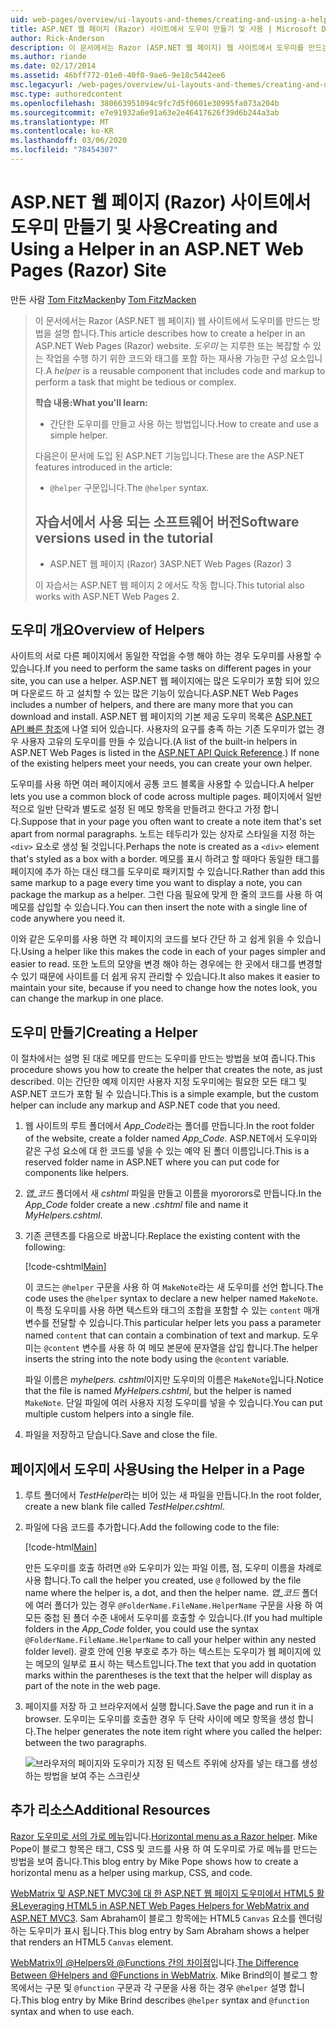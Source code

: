 ```yaml
---
uid: web-pages/overview/ui-layouts-and-themes/creating-and-using-a-helper-in-an-aspnet-web-pages-site
title: ASP.NET 웹 페이지 (Razor) 사이트에서 도우미 만들기 및 사용 | Microsoft Docs
author: Rick-Anderson
description: 이 문서에서는 Razor (ASP.NET 웹 페이지) 웹 사이트에서 도우미를 만드는 방법을 설명 합니다. 도우미는 성능에 코드 및 태그를 포함 하는 다시 사용할 수 있는 구성 요소입니다.
ms.author: riande
ms.date: 02/17/2014
ms.assetid: 46bff772-01e0-40f0-9ae6-9e18c5442ee6
msc.legacyurl: /web-pages/overview/ui-layouts-and-themes/creating-and-using-a-helper-in-an-aspnet-web-pages-site
msc.type: authoredcontent
ms.openlocfilehash: 380663951094c9fc7d5f0601e30995fa073a204b
ms.sourcegitcommit: e7e91932a6e91a63e2e46417626f39d6b244a3ab
ms.translationtype: MT
ms.contentlocale: ko-KR
ms.lasthandoff: 03/06/2020
ms.locfileid: "78454307"
---
```

# <a name="creating-and-using-a-helper-in-an-aspnet-web-pages-razor-site"></a><span data-ttu-id="d928a-104">ASP.NET 웹 페이지 (Razor) 사이트에서 도우미 만들기 및 사용</span><span class="sxs-lookup"><span data-stu-id="d928a-104">Creating and Using a Helper in an ASP.NET Web Pages (Razor) Site</span></span>

<span data-ttu-id="d928a-105">만든 사람 [Tom FitzMacken](https://github.com/tfitzmac)</span><span class="sxs-lookup"><span data-stu-id="d928a-105">by [Tom FitzMacken](https://github.com/tfitzmac)</span></span>

> <span data-ttu-id="d928a-106">이 문서에서는 Razor (ASP.NET 웹 페이지) 웹 사이트에서 도우미를 만드는 방법을 설명 합니다.</span><span class="sxs-lookup"><span data-stu-id="d928a-106">This article describes how to create a helper in an ASP.NET Web Pages (Razor) website.</span></span> <span data-ttu-id="d928a-107">*도우미* 는 지루한 또는 복잡할 수 있는 작업을 수행 하기 위한 코드와 태그를 포함 하는 재사용 가능한 구성 요소입니다.</span><span class="sxs-lookup"><span data-stu-id="d928a-107">A *helper* is a reusable component that includes code and markup to perform a task that might be tedious or complex.</span></span>
> 
> <span data-ttu-id="d928a-108">**학습 내용:**</span><span class="sxs-lookup"><span data-stu-id="d928a-108">**What you'll learn:**</span></span> 
> 
> - <span data-ttu-id="d928a-109">간단한 도우미를 만들고 사용 하는 방법입니다.</span><span class="sxs-lookup"><span data-stu-id="d928a-109">How to create and use a simple helper.</span></span>
> 
> <span data-ttu-id="d928a-110">다음은이 문서에 도입 된 ASP.NET 기능입니다.</span><span class="sxs-lookup"><span data-stu-id="d928a-110">These are the ASP.NET features introduced in the article:</span></span>
> 
> - <span data-ttu-id="d928a-111">`@helper` 구문입니다.</span><span class="sxs-lookup"><span data-stu-id="d928a-111">The `@helper` syntax.</span></span>
>   
> 
> ## <a name="software-versions-used-in-the-tutorial"></a><span data-ttu-id="d928a-112">자습서에서 사용 되는 소프트웨어 버전</span><span class="sxs-lookup"><span data-stu-id="d928a-112">Software versions used in the tutorial</span></span>
> 
> 
> - <span data-ttu-id="d928a-113">ASP.NET 웹 페이지 (Razor) 3</span><span class="sxs-lookup"><span data-stu-id="d928a-113">ASP.NET Web Pages (Razor) 3</span></span>
>   
> 
> <span data-ttu-id="d928a-114">이 자습서는 ASP.NET 웹 페이지 2 에서도 작동 합니다.</span><span class="sxs-lookup"><span data-stu-id="d928a-114">This tutorial also works with ASP.NET Web Pages 2.</span></span>

## <a name="overview-of-helpers"></a><span data-ttu-id="d928a-115">도우미 개요</span><span class="sxs-lookup"><span data-stu-id="d928a-115">Overview of Helpers</span></span>

<span data-ttu-id="d928a-116">사이트의 서로 다른 페이지에서 동일한 작업을 수행 해야 하는 경우 도우미를 사용할 수 있습니다.</span><span class="sxs-lookup"><span data-stu-id="d928a-116">If you need to perform the same tasks on different pages in your site, you can use a helper.</span></span> <span data-ttu-id="d928a-117">ASP.NET 웹 페이지에는 많은 도우미가 포함 되어 있으며 다운로드 하 고 설치할 수 있는 많은 기능이 있습니다.</span><span class="sxs-lookup"><span data-stu-id="d928a-117">ASP.NET Web Pages includes a number of helpers, and there are many more that you can download and install.</span></span> <span data-ttu-id="d928a-118">ASP.NET 웹 페이지의 기본 제공 도우미 목록은 [ASP.NET API 빠른 참조](https://go.microsoft.com/fwlink/?LinkId=202907)에 나열 되어 있습니다. 사용자의 요구를 충족 하는 기존 도우미가 없는 경우 사용자 고유의 도우미를 만들 수 있습니다.</span><span class="sxs-lookup"><span data-stu-id="d928a-118">(A list of the built-in helpers in ASP.NET Web Pages is listed in the [ASP.NET API Quick Reference](https://go.microsoft.com/fwlink/?LinkId=202907).) If none of the existing helpers meet your needs, you can create your own helper.</span></span>

<span data-ttu-id="d928a-119">도우미를 사용 하면 여러 페이지에서 공통 코드 블록을 사용할 수 있습니다.</span><span class="sxs-lookup"><span data-stu-id="d928a-119">A helper lets you use a common block of code across multiple pages.</span></span> <span data-ttu-id="d928a-120">페이지에서 일반적으로 일반 단락과 별도로 설정 된 메모 항목을 만들려고 한다고 가정 합니다.</span><span class="sxs-lookup"><span data-stu-id="d928a-120">Suppose that in your page you often want to create a note item that's set apart from normal paragraphs.</span></span> <span data-ttu-id="d928a-121">노트는 테두리가 있는 상자로 스타일을 지정 하는 `<div>` 요소로 생성 될 것입니다.</span><span class="sxs-lookup"><span data-stu-id="d928a-121">Perhaps the note is created as a `<div>` element that's styled as a box with a border.</span></span> <span data-ttu-id="d928a-122">메모를 표시 하려고 할 때마다 동일한 태그를 페이지에 추가 하는 대신 태그를 도우미로 패키지할 수 있습니다.</span><span class="sxs-lookup"><span data-stu-id="d928a-122">Rather than add this same markup to a page every time you want to display a note, you can package the markup as a helper.</span></span> <span data-ttu-id="d928a-123">그런 다음 필요에 맞게 한 줄의 코드를 사용 하 여 메모를 삽입할 수 있습니다.</span><span class="sxs-lookup"><span data-stu-id="d928a-123">You can then insert the note with a single line of code anywhere you need it.</span></span>

<span data-ttu-id="d928a-124">이와 같은 도우미를 사용 하면 각 페이지의 코드를 보다 간단 하 고 쉽게 읽을 수 있습니다.</span><span class="sxs-lookup"><span data-stu-id="d928a-124">Using a helper like this makes the code in each of your pages simpler and easier to read.</span></span> <span data-ttu-id="d928a-125">또한 노트의 모양을 변경 해야 하는 경우에는 한 곳에서 태그를 변경할 수 있기 때문에 사이트를 더 쉽게 유지 관리할 수 있습니다.</span><span class="sxs-lookup"><span data-stu-id="d928a-125">It also makes it easier to maintain your site, because if you need to change how the notes look, you can change the markup in one place.</span></span>

## <a name="creating-a-helper"></a><span data-ttu-id="d928a-126">도우미 만들기</span><span class="sxs-lookup"><span data-stu-id="d928a-126">Creating a Helper</span></span>

<span data-ttu-id="d928a-127">이 절차에서는 설명 된 대로 메모를 만드는 도우미를 만드는 방법을 보여 줍니다.</span><span class="sxs-lookup"><span data-stu-id="d928a-127">This procedure shows you how to create the helper that creates the note, as just described.</span></span> <span data-ttu-id="d928a-128">이는 간단한 예제 이지만 사용자 지정 도우미에는 필요한 모든 태그 및 ASP.NET 코드가 포함 될 수 있습니다.</span><span class="sxs-lookup"><span data-stu-id="d928a-128">This is a simple example, but the custom helper can include any markup and ASP.NET code that you need.</span></span>

1. <span data-ttu-id="d928a-129">웹 사이트의 루트 폴더에서 *App\_Code*라는 폴더를 만듭니다.</span><span class="sxs-lookup"><span data-stu-id="d928a-129">In the root folder of the website, create a folder named *App\_Code*.</span></span> <span data-ttu-id="d928a-130">ASP.NET에서 도우미와 같은 구성 요소에 대 한 코드를 넣을 수 있는 예약 된 폴더 이름입니다.</span><span class="sxs-lookup"><span data-stu-id="d928a-130">This is a reserved folder name in ASP.NET where you can put code for components like helpers.</span></span>
2. <span data-ttu-id="d928a-131">*앱\_코드* 폴더에서 새 *cshtml* 파일을 만들고 이름을 myororors로 만듭니다.</span><span class="sxs-lookup"><span data-stu-id="d928a-131">In the *App\_Code* folder create a new *.cshtml* file and name it *MyHelpers.cshtml*.</span></span>
3. <span data-ttu-id="d928a-132">기존 콘텐츠를 다음으로 바꿉니다.</span><span class="sxs-lookup"><span data-stu-id="d928a-132">Replace the existing content with the following:</span></span>

    [!code-cshtml[Main](creating-and-using-a-helper-in-an-aspnet-web-pages-site/samples/sample1.cshtml)]

    <span data-ttu-id="d928a-133">이 코드는 `@helper` 구문을 사용 하 여 `MakeNote`라는 새 도우미를 선언 합니다.</span><span class="sxs-lookup"><span data-stu-id="d928a-133">The code uses the `@helper` syntax to declare a new helper named `MakeNote`.</span></span> <span data-ttu-id="d928a-134">이 특정 도우미를 사용 하면 텍스트와 태그의 조합을 포함할 수 있는 `content` 매개 변수를 전달할 수 있습니다.</span><span class="sxs-lookup"><span data-stu-id="d928a-134">This particular helper lets you pass a parameter named `content` that can contain a combination of text and markup.</span></span> <span data-ttu-id="d928a-135">도우미는 `@content` 변수를 사용 하 여 메모 본문에 문자열을 삽입 합니다.</span><span class="sxs-lookup"><span data-stu-id="d928a-135">The helper inserts the string into the note body using the `@content` variable.</span></span>

    <span data-ttu-id="d928a-136">파일 이름은 *myhelpers. cshtml*이지만 도우미의 이름은 `MakeNote`입니다.</span><span class="sxs-lookup"><span data-stu-id="d928a-136">Notice that the file is named *MyHelpers.cshtml*, but the helper is named `MakeNote`.</span></span> <span data-ttu-id="d928a-137">단일 파일에 여러 사용자 지정 도우미를 넣을 수 있습니다.</span><span class="sxs-lookup"><span data-stu-id="d928a-137">You can put multiple custom helpers into a single file.</span></span>
4. <span data-ttu-id="d928a-138">파일을 저장하고 닫습니다.</span><span class="sxs-lookup"><span data-stu-id="d928a-138">Save and close the file.</span></span>

## <a name="using-the-helper-in-a-page"></a><span data-ttu-id="d928a-139">페이지에서 도우미 사용</span><span class="sxs-lookup"><span data-stu-id="d928a-139">Using the Helper in a Page</span></span>

1. <span data-ttu-id="d928a-140">루트 폴더에서 *TestHelper*라는 비어 있는 새 파일을 만듭니다.</span><span class="sxs-lookup"><span data-stu-id="d928a-140">In the root folder, create a new blank file called *TestHelper.cshtml*.</span></span>
2. <span data-ttu-id="d928a-141">파일에 다음 코드를 추가합니다.</span><span class="sxs-lookup"><span data-stu-id="d928a-141">Add the following code to the file:</span></span>

    [!code-html[Main](creating-and-using-a-helper-in-an-aspnet-web-pages-site/samples/sample2.html)]

    <span data-ttu-id="d928a-142">만든 도우미를 호출 하려면 `@`와 도우미가 있는 파일 이름, 점, 도우미 이름을 차례로 사용 합니다.</span><span class="sxs-lookup"><span data-stu-id="d928a-142">To call the helper you created, use `@` followed by the file name where the helper is, a dot, and then the helper name.</span></span> <span data-ttu-id="d928a-143">*앱\_코드* 폴더에 여러 폴더가 있는 경우 `@FolderName.FileName.HelperName` 구문을 사용 하 여 모든 중첩 된 폴더 수준 내에서 도우미를 호출할 수 있습니다.</span><span class="sxs-lookup"><span data-stu-id="d928a-143">(If you had multiple folders in the *App\_Code* folder, you could use the syntax `@FolderName.FileName.HelperName` to call your helper within any nested folder level).</span></span> <span data-ttu-id="d928a-144">괄호 안에 인용 부호로 추가 하는 텍스트는 도우미가 웹 페이지에 있는 메모의 일부로 표시 하는 텍스트입니다.</span><span class="sxs-lookup"><span data-stu-id="d928a-144">The text that you add in quotation marks within the parentheses is the text that the helper will display as part of the note in the web page.</span></span>
3. <span data-ttu-id="d928a-145">페이지를 저장 하 고 브라우저에서 실행 합니다.</span><span class="sxs-lookup"><span data-stu-id="d928a-145">Save the page and run it in a browser.</span></span> <span data-ttu-id="d928a-146">도우미는 도우미를 호출한 경우 두 단락 사이에 메모 항목을 생성 합니다.</span><span class="sxs-lookup"><span data-stu-id="d928a-146">The helper generates the note item right where you called the helper: between the two paragraphs.</span></span>

    ![브라우저의 페이지와 도우미가 지정 된 텍스트 주위에 상자를 넣는 태그를 생성 하는 방법을 보여 주는 스크린샷](creating-and-using-a-helper-in-an-aspnet-web-pages-site/_static/image1.png)

## <a name="additional-resources"></a><span data-ttu-id="d928a-148">추가 리소스</span><span class="sxs-lookup"><span data-stu-id="d928a-148">Additional Resources</span></span>

<span data-ttu-id="d928a-149">[Razor 도우미로 서의 가로 메뉴](http://mikepope.com/blog/DisplayBlog.aspx?permalink=2341)입니다.</span><span class="sxs-lookup"><span data-stu-id="d928a-149">[Horizontal menu as a Razor helper](http://mikepope.com/blog/DisplayBlog.aspx?permalink=2341).</span></span> <span data-ttu-id="d928a-150">Mike Pope이 블로그 항목은 태그, CSS 및 코드를 사용 하 여 도우미로 가로 메뉴를 만드는 방법을 보여 줍니다.</span><span class="sxs-lookup"><span data-stu-id="d928a-150">This blog entry by Mike Pope shows how to create a horizontal menu as a helper using markup, CSS, and code.</span></span>

<span data-ttu-id="d928a-151">[WebMatrix 및 ASP.NET MVC3에 대 한 ASP.NET 웹 페이지 도우미에서 HTML5 활용](http://geekswithblogs.net/wildturtle/archive/2010/11/08/html5-in-asp.net-web-pages-helpers-for-webmatrix-and_aspnet_mvc3.aspx)</span><span class="sxs-lookup"><span data-stu-id="d928a-151">[Leveraging HTML5 in ASP.NET Web Pages Helpers for WebMatrix and ASP.NET MVC3](http://geekswithblogs.net/wildturtle/archive/2010/11/08/html5-in-asp.net-web-pages-helpers-for-webmatrix-and_aspnet_mvc3.aspx).</span></span> <span data-ttu-id="d928a-152">Sam Abraham이 블로그 항목에는 HTML5 `Canvas` 요소를 렌더링 하는 도우미가 표시 됩니다.</span><span class="sxs-lookup"><span data-stu-id="d928a-152">This blog entry by Sam Abraham shows a helper that renders an HTML5 `Canvas` element.</span></span>

<span data-ttu-id="d928a-153">[WebMatrix의 @Helpers와 @Functions 간의 차이점](http://www.mikesdotnetting.com/Article/173/The-Difference-Between-@Helpers-and-@Functions-In-WebMatrix)입니다.</span><span class="sxs-lookup"><span data-stu-id="d928a-153">[The Difference Between @Helpers and @Functions in WebMatrix](http://www.mikesdotnetting.com/Article/173/The-Difference-Between-@Helpers-and-@Functions-In-WebMatrix).</span></span> <span data-ttu-id="d928a-154">Mike Brind의이 블로그 항목에서는 구문 및 `@function` 구문과 각 구문을 사용 하는 경우 `@helper` 설명 합니다.</span><span class="sxs-lookup"><span data-stu-id="d928a-154">This blog entry by Mike Brind describes `@helper` syntax and `@function` syntax and when to use each.</span></span>
